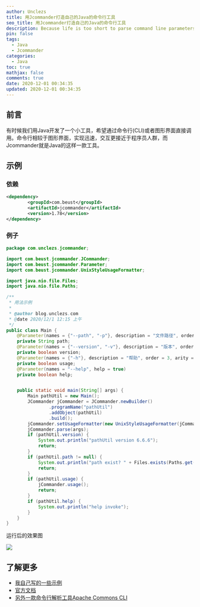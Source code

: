 ```yaml
---
author: Unclezs
title: 用Jcommander打造自己的Java的命令行工具
seo_title: 用Jcommander打造自己的Java的命令行工具
description: Because life is too short to parse command line parameters
pin: false
tags:
  - Java
  - Jcommander
categories:
  - Java
toc: true
mathjax: false
comments: true
date: 2020-12-01 00:34:35
updated: 2020-12-01 00:34:35
---
```


## 前言

有时候我们用Java开发了一个小工具，希望通过命令行(CLI)或者图形界面直接调用。命令行相较于图形界面，实现迅速，交互更接近于程序员人群，而Jcommander就是Java的这样一款工具。

## 示例

### 依赖

```xml
<dependency>
        <groupId>com.beust</groupId>
        <artifactId>jcommander</artifactId>
        <version>1.78</version>
</dependency>
```

### 例子

```java
package com.unclezs.jcommander;

import com.beust.jcommander.JCommander;
import com.beust.jcommander.Parameter;
import com.beust.jcommander.UnixStyleUsageFormatter;

import java.nio.file.Files;
import java.nio.file.Paths;

/**
 * 用法示例
 *
 * @author blog.unclezs.com
 * @date 2020/12/1 12:15 上午
 */
public class Main {
    @Parameter(names = {"--path", "-p"}, description = "文件路径", order = 1)
    private String path;
    @Parameter(names = {"--version", "-v"}, description = "版本", order = 2, arity = 0)
    private boolean version;
    @Parameter(names = {"-h"}, description = "帮助", order = 3, arity = 0)
    private boolean usage;
    @Parameter(names = "--help", help = true)
    private boolean help;


    public static void main(String[] args) {
        Main pathUtil = new Main();
        JCommander jCommander = JCommander.newBuilder()
                .programName("pathUtil")
                .addObject(pathUtil)
                .build();
        jCommander.setUsageFormatter(new UnixStyleUsageFormatter(jCommander));
        jCommander.parse(args);
        if (pathUtil.version) {
            System.out.println("pathUtil version 6.6.6");
            return;
        }
        if (pathUtil.path != null) {
            System.out.println("path exist? " + Files.exists(Paths.get(pathUtil.path)));
            return;
        }
        if (pathUtil.usage) {
            jCommander.usage();
            return;
        }
        if (pathUtil.help) {
            System.out.println("help invoke");
        }
    }
}

```

运行后的效果图

<img src="https://gitee.com/unclezs/image-blog/raw/master/20201201004216.png"/>

## 了解更多

- [我自己写的一些示例](https://github.com/unclezs/samples/tree/main/samples-jcommander)
- [官方文档](http://jcommander.org/)
- [另外一款命令行解析工具Apache Commons CLI](https://commons.apache.org/proper/commons-cli/)


